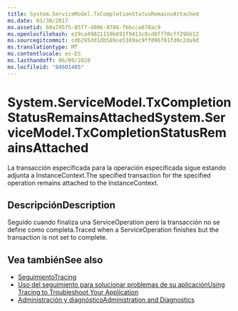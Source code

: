 ```yaml
---
title: System.ServiceModel.TxCompletionStatusRemainsAttached
ms.date: 03/30/2017
ms.assetid: 60a745f5-85f7-4006-9786-fbbcca678ac9
ms.openlocfilehash: e29ca49821159b691f9413c8cd8ff70cff29bb12
ms.sourcegitcommit: cdb295dd1db589ce5169ac9ff096f01fd0c2da9d
ms.translationtype: MT
ms.contentlocale: es-ES
ms.lasthandoff: 06/09/2020
ms.locfileid: "84601405"
---
```

# <a name="systemservicemodeltxcompletionstatusremainsattached"></a><span data-ttu-id="8d34d-102">System.ServiceModel.TxCompletionStatusRemainsAttached</span><span class="sxs-lookup"><span data-stu-id="8d34d-102">System.ServiceModel.TxCompletionStatusRemainsAttached</span></span>
<span data-ttu-id="8d34d-103">La transacción especificada para la operación especificada sigue estando adjunta a InstanceContext.</span><span class="sxs-lookup"><span data-stu-id="8d34d-103">The specified transaction for the specified operation remains attached to the InstanceContext.</span></span>  
  
## <a name="description"></a><span data-ttu-id="8d34d-104">Descripción</span><span class="sxs-lookup"><span data-stu-id="8d34d-104">Description</span></span>  
 <span data-ttu-id="8d34d-105">Seguido cuando finaliza una ServiceOperation pero la transacción no se define como completa.</span><span class="sxs-lookup"><span data-stu-id="8d34d-105">Traced when a ServiceOperation finishes but the transaction is not set to complete.</span></span>  
  
## <a name="see-also"></a><span data-ttu-id="8d34d-106">Vea también</span><span class="sxs-lookup"><span data-stu-id="8d34d-106">See also</span></span>

- [<span data-ttu-id="8d34d-107">Seguimiento</span><span class="sxs-lookup"><span data-stu-id="8d34d-107">Tracing</span></span>](index.md)
- [<span data-ttu-id="8d34d-108">Uso del seguimiento para solucionar problemas de su aplicación</span><span class="sxs-lookup"><span data-stu-id="8d34d-108">Using Tracing to Troubleshoot Your Application</span></span>](using-tracing-to-troubleshoot-your-application.md)
- [<span data-ttu-id="8d34d-109">Administración y diagnóstico</span><span class="sxs-lookup"><span data-stu-id="8d34d-109">Administration and Diagnostics</span></span>](../index.md)
